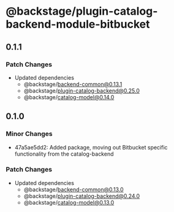 # @backstage/plugin-catalog-backend-module-bitbucket

## 0.1.1

### Patch Changes

- Updated dependencies
  - @backstage/backend-common@0.13.1
  - @backstage/plugin-catalog-backend@0.25.0
  - @backstage/catalog-model@0.14.0

## 0.1.0

### Minor Changes

- 47a5ae5dd2: Added package, moving out Bitbucket specific functionality from the catalog-backend

### Patch Changes

- Updated dependencies
  - @backstage/backend-common@0.13.0
  - @backstage/plugin-catalog-backend@0.24.0
  - @backstage/catalog-model@0.13.0
